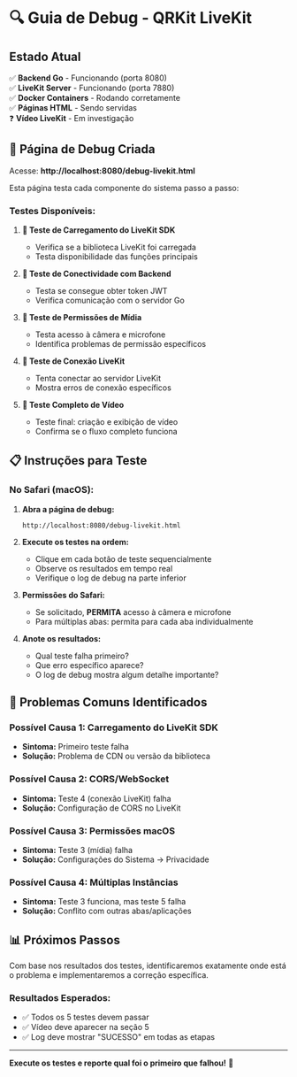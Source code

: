 # 🔍 Guia de Debug - QRKit LiveKit

## Estado Atual
✅ **Backend Go** - Funcionando (porta 8080)  
✅ **LiveKit Server** - Funcionando (porta 7880)  
✅ **Docker Containers** - Rodando corretamente  
✅ **Páginas HTML** - Sendo servidas  
❓ **Vídeo LiveKit** - Em investigação  

## 🧪 Página de Debug Criada

Acesse: **http://localhost:8080/debug-livekit.html**

Esta página testa cada componente do sistema passo a passo:

### Testes Disponíveis:

1. **🔄 Teste de Carregamento do LiveKit SDK**
   - Verifica se a biblioteca LiveKit foi carregada
   - Testa disponibilidade das funções principais

2. **🔄 Teste de Conectividade com Backend** 
   - Testa se consegue obter token JWT
   - Verifica comunicação com o servidor Go

3. **🔄 Teste de Permissões de Mídia**
   - Testa acesso à câmera e microfone
   - Identifica problemas de permissão específicos

4. **🔄 Teste de Conexão LiveKit**
   - Tenta conectar ao servidor LiveKit
   - Mostra erros de conexão específicos

5. **🔄 Teste Completo de Vídeo**
   - Teste final: criação e exibição de vídeo
   - Confirma se o fluxo completo funciona

## 📋 Instruções para Teste

### No Safari (macOS):

1. **Abra a página de debug:**
   ```
   http://localhost:8080/debug-livekit.html
   ```

2. **Execute os testes na ordem:**
   - Clique em cada botão de teste sequencialmente
   - Observe os resultados em tempo real
   - Verifique o log de debug na parte inferior

3. **Permissões do Safari:**
   - Se solicitado, **PERMITA** acesso à câmera e microfone
   - Para múltiplas abas: permita para cada aba individualmente

4. **Anote os resultados:**
   - Qual teste falha primeiro?
   - Que erro específico aparece?
   - O log de debug mostra algum detalhe importante?

## 🚨 Problemas Comuns Identificados

### Possível Causa 1: Carregamento do LiveKit SDK
- **Sintoma:** Primeiro teste falha
- **Solução:** Problema de CDN ou versão da biblioteca

### Possível Causa 2: CORS/WebSocket
- **Sintoma:** Teste 4 (conexão LiveKit) falha
- **Solução:** Configuração de CORS no LiveKit

### Possível Causa 3: Permissões macOS
- **Sintoma:** Teste 3 (mídia) falha
- **Solução:** Configurações do Sistema → Privacidade

### Possível Causa 4: Múltiplas Instâncias
- **Sintoma:** Teste 3 funciona, mas teste 5 falha
- **Solução:** Conflito com outras abas/aplicações

## 📊 Próximos Passos

Com base nos resultados dos testes, identificaremos exatamente onde está o problema e implementaremos a correção específica.

### Resultados Esperados:
- ✅ Todos os 5 testes devem passar
- ✅ Vídeo deve aparecer na seção 5
- ✅ Log deve mostrar "SUCESSO" em todas as etapas

---

**Execute os testes e reporte qual foi o primeiro que falhou!** 🎯
